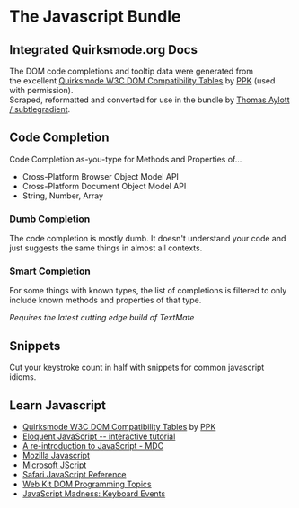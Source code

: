 The Javascript Bundle
=====================

Integrated Quirksmode.org Docs
------------------------------

The DOM code completions and tooltip data were generated from  
the excellent [Quirksmode W3C DOM Compatibility Tables](http://www.quirksmode.org/dom/compatibility.html "W3C DOM Compatibility Tables") by [PPK](http://quirksmode.org/blogs.shtml "QuirksMode Blogs") (used with permission).  
Scraped, reformatted and converted for use in the bundle by [Thomas Aylott / subtlegradient](http://subtlegradient.com/ "subtleGradient").

Code Completion
---------------

Code Completion as-you-type for Methods and Properties of...

* Cross-Platform Browser Object Model API
* Cross-Platform Document Object Model API
* String, Number, Array

### Dumb Completion

The code completion is mostly dumb. It doesn't understand your code and just suggests the same things in almost all contexts. 

### Smart Completion

For some things with known types, the list of completions is filtered to only include known methods and properties of that type.

*Requires the latest cutting edge build of TextMate*

Snippets
--------
Cut your keystroke count in half with snippets for common javascript idioms.


Learn Javascript
----------------
* [Quirksmode W3C DOM Compatibility Tables](http://www.quirksmode.org/dom/compatibility.html "W3C DOM Compatibility Tables") by [PPK](http://quirksmode.org/blogs.shtml "QuirksMode Blogs")
* [Eloquent JavaScript -- interactive tutorial](http://eloquentjavascript.net/ "Eloquent JavaScript -- interactive tutorial")
* [A re-introduction to JavaScript - MDC](http://developer.mozilla.org/en/A_re-introduction_to_JavaScript "A re-introduction to JavaScript - MDC")
* [Mozilla Javascript](http://developer.mozilla.org/En/About_JavaScript "About JavaScript - MDC")
* [Microsoft JScript](http://msdn.microsoft.com/en-us/library/72bd815a%28VS.80%29.aspx "JScript")
* [Safari JavaScript Reference](http://developer.apple.com/documentation/AppleApplications/Reference/SafariJSRef/Intro/Intro.html "Safari JavaScript Reference")
* [Web Kit DOM Programming Topics](http://developer.apple.com/documentation/AppleApplications/Conceptual/SafariJSProgTopics/ "Web Kit DOM Programming Topics")
* [JavaScript Madness: Keyboard Events](http://unixpapa.com/js/key.html "JavaScript Madness: Keyboard Events")

